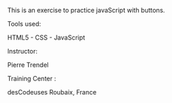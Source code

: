 This is an exercise to practice javaScript with buttons.

Tools used: 

HTML5 - CSS - JavaScript

Instructor:

Pierre Trendel

Training Center :

desCodeuses Roubaix, France